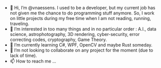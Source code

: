 - 👋 Hi, I’m @vnaessens. I used to be a developer, but my current job has not given me the chance to do programming stuff anymore. So, I work on little projects during my free time when I am not reading, running, traveling.
- 👀 I’m interested in too many things and in no particular order : A.I., data science, astrophotography, 3D rendering, cyber-security, error correcting codes, cryptography, Game Theory.
- 🌱 I’m currently learning C#, WPF, OpenCV and maybe Rust someday.
- 💞️ I’m not looking to collaborate on any project for the moment (due to lack of time).
- 📫 How to reach me ...

<!---
vnaessens/vnaessens is a ✨ special ✨ repository because its `README.md` (this file) appears on your GitHub profile.
You can click the Preview link to take a look at your changes.
--->
